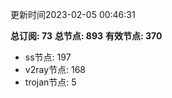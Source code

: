 更新时间2023-02-05 00:46:31

**总订阅: 73**
**总节点: 893**
**有效节点: 370**
- ss节点: 197
- v2ray节点: 168
- trojan节点: 5
